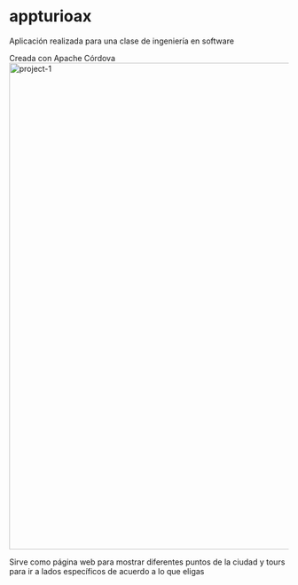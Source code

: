 # appturioax
Aplicación realizada para una clase de ingeniería en software

Creada con Apache Córdova
<img width="877" alt="project-1" src="https://github.com/paodiazs/appturioax/assets/45045278/8a73455f-abd6-44c6-a2d8-9726a756c8f5">

Sirve como página web para mostrar diferentes puntos de la ciudad y tours para ir a lados específicos de acuerdo a lo que eligas
